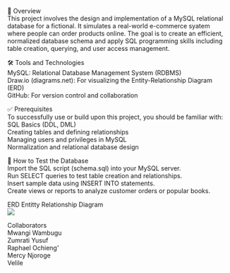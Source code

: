 📌 Overview <br>
This project involves the design and implementation of a MySQL relational database for a fictional. It simulates a real-world e-commerce syatem where people can order products online. The goal is to create an efficient, normalized database schema and apply SQL programming skills including table creation, querying, and user access management. <br>

🛠️ Tools and Technologies <br>
MySQL: Relational Database Management System (RDBMS) <br>
Draw.io (diagrams.net): For visualizing the Entity-Relationship Diagram (ERD) <br>
GitHub: For version control and collaboration <br>

✅ Prerequisites <br>
To successfully use or build upon this project, you should be familiar with: <br>
SQL Basics (DDL, DML) <br>
Creating tables and defining relationships <br>
Managing users and privileges in MySQL <br>
Normalization and relational database design <br>

🧪 How to Test the Database <br>
Import the SQL script (schema.sql) into your MySQL server. <br>
Run SELECT queries to test table creation and relationships. <br>
Insert sample data using INSERT INTO statements. <br>
Create views or reports to analyze customer orders or popular books. <br>
 
 ERD Entitty Relationship Diagram  <br>
<img src="ecommerce_database/e-commerce1.jpg"> <br>

 Collaborators <br>
Mwangi Wambugu <br>
Zumrati Yusuf <br>
Raphael Ochieng' <br>
Mercy Njoroge  <br>
Velile  <br>
